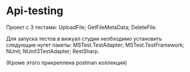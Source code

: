 # Api-testing

Проект с 3 тестами:
UploadFile;
GetFileMetaData;
DeleteFile.

Для запуска тестов в вижуал студии необходимо установить следующие нугет пакеты:
MSTest.TestAdapter;
MSTest.TestFramework;
NUnit;
NUnit3TestAdapter;
RestSharp.

(Кроме этого прикреплена postman коллекция)
